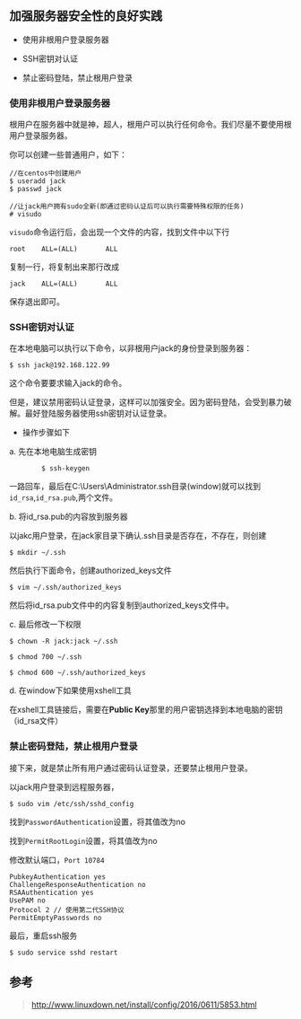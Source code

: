 ## 加强服务器安全性的良好实践

* 使用非根用户登录服务器

* SSH密钥对认证

* 禁止密码登陆，禁止根用户登录



### 使用非根用户登录服务器

根用户在服务器中就是神，超人，根用户可以执行任何命令。我们尽量不要使用根用户登录服务器。

你可以创建一些普通用户，如下：


	//在centos中创建用户
	$ useradd jack
	$ passwd jack
	
	//让jack用户拥有sudo全新(即通过密码认证后可以执行需要特殊权限的任务)
	# visudo

`visudo`命令运行后，会出现一个文件的内容，找到文件中以下行
		
	root    ALL=(ALL)       ALL

复制一行，将复制出来那行改成

	jack    ALL=(ALL)       ALL

保存退出即可。

### SSH密钥对认证

在本地电脑可以执行以下命令，以非根用户jack的身份登录到服务器：

	$ ssh jack@192.168.122.99

这个命令要要求输入jack的命令。

但是，建议禁用密码认证登录，这样可以加强安全。因为密码登陆，会受到暴力破解。最好登陆服务器使用ssh密钥对认证登录。

* 操作步骤如下

a. 先在本地电脑生成密钥
	
			$ ssh-keygen


一路回车，最后在C:\Users\Administrator\.ssh目录(window)就可以找到`id_rsa`,`id_rsa.pub`,两个文件。


b. 将id_rsa.pub的内容放到服务器

以jakc用户登录，在jack家目录下确认.ssh目录是否存在，不存在，则创建

	$ mkdir ~/.ssh

然后执行下面命令，创建authorized_keys文件

	$ vim ~/.ssh/authorized_keys

然后将id_rsa.pub文件中的内容复制到authorized_keys文件中。

c. 最后修改一下权限

	$ chown -R jack:jack ~/.ssh
	
	$ chmod 700 ~/.ssh
	
	$ chmod 600 ~/.ssh/authorized_keys

d. 在window下如果使用xshell工具

在xshell工具链接后，需要在**Public Key**那里的用户密钥选择到本地电脑的密钥（id_rsa文件）


### 禁止密码登陆，禁止根用户登录

接下来，就是禁止所有用户通过密码认证登录，还要禁止根用户登录。

以jack用户登录到远程服务器，

	$ sudo vim /etc/ssh/sshd_config

找到`PasswordAuthentication`设置，将其值改为no

找到`PermitRootLogin`设置，将其值改为no

修改默认端口，`Port 10784`

```
PubkeyAuthentication yes
ChallengeResponseAuthentication no
RSAAuthentication yes
UsePAM no
Protocol 2 // 使用第二代SSH协议
PermitEmptyPasswords no
```

最后，重启ssh服务

	$ sudo service sshd restart



## 参考

> http://www.linuxdown.net/install/config/2016/0611/5853.html


